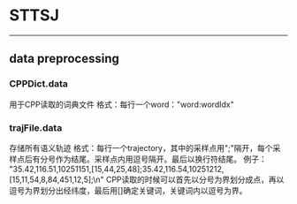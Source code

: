 # STTSJ

---
## data preprocessing
### CPPDict.data
用于CPP读取的词典文件
格式：每行一个word："word:wordIdx"

### trajFile.data
存储所有语义轨迹
格式：每行一个trajectory，其中的采样点用";"隔开，每个采样点后有分号作为结尾。采样点内用逗号隔开。最后以换行符结尾。
例子：
"35.42,116.51,10251151,[15,44,25,48];35.42,116.54,10251212,[15,11,54,8,84,451,12,5];\n"
CPP读取的时候可以首先以分号为界划分成点，再以逗号为界划分出经纬度，最后用[]确定关键词，关键词内以逗号为界。